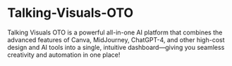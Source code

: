 # Talking-Visuals-OTO
Talking Visuals OTO is a powerful all-in-one AI platform that combines the advanced features of Canva, MidJourney, ChatGPT-4, and other high-cost design and AI tools into a single, intuitive dashboard—giving you seamless creativity and automation in one place!
